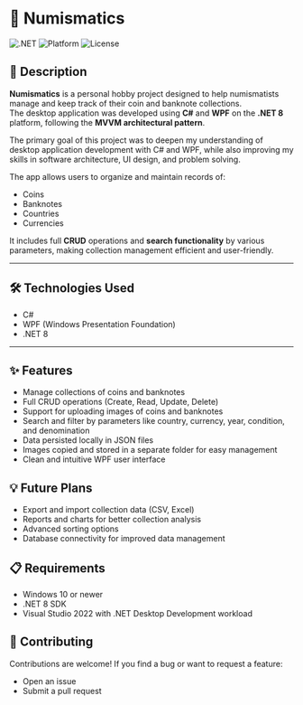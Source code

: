 # 📘 Numismatics

![.NET](https://img.shields.io/badge/.NET-8.0-blueviolet)
![Platform](https://img.shields.io/badge/Platform-Windows-blue)
![License](https://img.shields.io/badge/License-MIT-green)

## 🧾 Description

**Numismatics** is a personal hobby project designed to help numismatists manage and keep track of their coin and banknote collections.  
The desktop application was developed using **C#** and **WPF** on the **.NET 8** platform, following the **MVVM architectural pattern**.

The primary goal of this project was to deepen my understanding of desktop application development with C# and WPF, while also improving my skills in software architecture, UI design, and problem solving.

The app allows users to organize and maintain records of:


- Coins
- Banknotes
- Countries
- Currencies

It includes full **CRUD** operations and **search functionality** by various parameters, making collection management efficient and user-friendly.

---

## 🛠️ Technologies Used

- C#
- WPF (Windows Presentation Foundation)
- .NET 8

---

## ✨ Features

- Manage collections of coins and banknotes
- Full CRUD operations (Create, Read, Update, Delete)
- Support for uploading images of coins and banknotes
- Search and filter by parameters like country, currency, year, condition, and denomination
- Data persisted locally in JSON files
- Images copied and stored in a separate folder for easy management
- Clean and intuitive WPF user interface

## 💡 Future Plans

- Export and import collection data (CSV, Excel)
- Reports and charts for better collection analysis
- Advanced sorting options
- Database connectivity for improved data management

## 📋 Requirements

- Windows 10 or newer
- .NET 8 SDK
- Visual Studio 2022 with .NET Desktop Development workload

## 🤝 Contributing

Contributions are welcome!
If you find a bug or want to request a feature:

- Open an issue
- Submit a pull request

